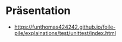 # Präsentation

* https://funthomas424242.github.io/foile-pile/explainations/test/unittest/index.html
